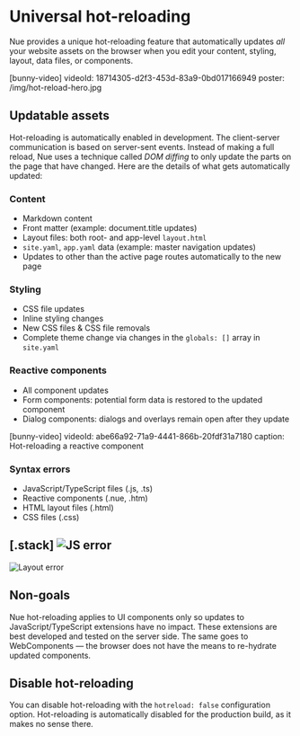 
# Universal hot-reloading
Nue provides a unique hot-reloading feature that automatically updates *all* your website assets on the browser when you edit your content, styling, layout, data files, or components.

[bunny-video]
  videoId: 18714305-d2f3-453d-83a9-0bd017166949
  poster: /img/hot-reload-hero.jpg


## Updatable assets
Hot-reloading is automatically enabled in development. The client-server communication is based on server-sent events. Instead of making a full reload, Nue uses a technique called *DOM diffing* to only update the parts on the page that have changed. Here are the details of what gets automatically updated:


### Content
- Markdown content
- Front matter (example: document.title updates)
- Layout files: both root- and app-level `layout.html`
- `site.yaml`, `app.yaml` data (example: master navigation updates)
- Updates to other than the active page routes automatically to the new page

### Styling
- CSS file updates
- Inline styling changes
- New CSS files & CSS file removals
- Complete theme change via changes in the `globals: []` array in `site.yaml`

### Reactive components
- All component updates
- Form components: potential form data is restored to the updated component
- Dialog components: dialogs and overlays remain open after they update

[bunny-video]
  videoId: abe66a92-71a9-4441-866b-20fdf31a7180
  caption: Hot-reloading a reactive component


### Syntax errors
- JavaScript/TypeScript files (.js, .ts)
- Reactive components (.nue, .htm)
- HTML layout files (.html)
- CSS files (.css)

[.stack]
  ![JS error](/img/js-error.png)
  ---
  ![Layout error](/img/nue-error.png)


## Non-goals
Nue hot-reloading applies to UI components only so updates to JavaScript/TypeScript extensions have no impact. These extensions are best developed and tested on the server side. The same goes to WebComponents — the browser does not have the means to re-hydrate updated components.


## Disable hot-reloading
You can disable hot-reloading with the `hotreload: false` configuration option. Hot-reloading is automatically disabled for the production build, as it makes no sense there.




